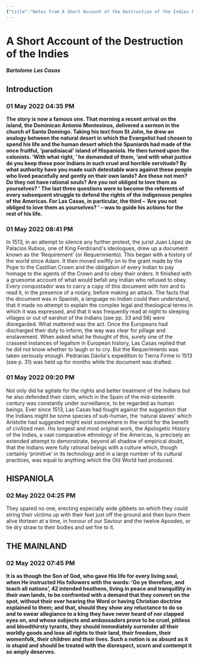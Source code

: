 ```yaml
---
{"title":"Notes from A Short Account of the Destruction of the Indies by Bartolome Las Casas","aliases":["Notes from A Short Account of the Destruction of the Indies by Bartolome Las Casas"],"updated":"2023-07-10T15:13:37+06:00","created":"2022-05-04T10:28:43+06:00","latitude":23.78280167,"longitude":90.42128,"altitude":-2.7,"dg-publish":true,"dg-note-icon":"stone","tags":["history","american","european"],"dg-path":"Reading/Notes and Highlights/A Short Account of the Destruction of the Indies b.md","permalink":"/reading/notes-and-highlights/a-short-account-of-the-destruction-of-the-indies-b/","dgPassFrontmatter":true,"noteIcon":"stone"}
---
```


# A Short Account of the Destruction of the Indies
##### Bartolome Las Casas
## Introduction
### 01 May 2022 04:35 PM
**The story is now a famous one. That morning a recent arrival on the island, the Dominican Antonio Montesinos, delivered a sermon in the church of Santo Domingo. Taking his text from St John, he drew an analogy between the natural desert in which the Evangelist had chosen to spend his life and the human desert which the Spaniards had made of the once fruitful, ‘paradisiacal’ island of Hispaniola. He then turned upon the colonists. ‘With what right, ’ he demanded of them, ‘and with what justice do you keep these poor Indians in such cruel and horrible servitude? By what authority have you made such detestable wars against these people who lived peacefully and gently on their own lands? Are these not men? Do they not have rational souls? Are you not obliged to love them as yourselves? ’ The last three questions were to become the referents of every subsequent struggle to defend the rights of the indigenous peoples of the Americas. For Las Casas, in particular, the third – ‘Are you not obliged to love them as yourselves? ’ – was to guide his actions for the rest of his life.**


### 01 May 2022 08:41 PM
In 1513, in an attempt to silence any further protest, the jurist Juan López de Palacios Rubios, one of King Ferdinand's ideologues, drew up a document known as the ‘Requirement’ (or Requerimiento). This began with a history of the world since Adam. It then moved swiftly on to the grant made by the Pope to the Castilian Crown and the obligation of every Indian to pay homage to the agents of the Crown and to obey their orders. It finished with a gruesome account of what would befall any Indian who refused to obey. Every conquistador was to carry a copy of this document with him and to read it, in the presence of a notary, before making an attack. The facts that the document was in Spanish, a language no Indian could then understand, that it made no attempt to explain the complex legal and theological terms in which it was expressed, and that it was frequently read at night to sleeping villages or out of earshot of the Indians (see pp. 33 and 56) were disregarded. What mattered was the act. Once the Europeans had discharged their duty to inform, the way was clear for pillage and enslavement. When asked what he thought of this, surely one of the crassest instances of legalism in European history, Las Casas replied that he did not know whether to laugh or to cry. But the Requerimiento was taken seriously enough. Pedrarias Dávila's expedition to Tierra Firme in 1513 (see p. 31) was held up for months while the document was drafted.


### 01 May 2022 09:20 PM
Not only did he agitate for the rights and better treatment of the Indians but he also defended their claim, which in the Spain of the mid-sixteenth century was constantly under surveillance, to be regarded as human beings. Ever since 1513, Las Casas had fought against the suggestion that the Indians might be some species of sub-human, the ‘natural slaves’ which Aristotle had suggested might exist somewhere in the world for the benefit of civilized men. His longest and most original work, the Apologetic History of the Indies, a vast comparative ethnology of the Americas, is precisely an extended attempt to demonstrate, beyond all shadow of empirical doubt, that the Indians were fully rational beings with a culture which, though certainly ‘primitive’ in its technology and in a large number of its cultural practices, was equal to anything which the Old World had produced.


## HISPANIOLA
### 02 May 2022 04:25 PM
They spared no one, erecting especially wide gibbets on which they could string their victims up with their feet just off the ground and then burn them alive thirteen at a time, in honour of our Saviour and the twelve Aposdes, or tie dry straw to their bodies and set fire to it.


## THE MAINLAND
### 02 May 2022 07:45 PM
**It is as though the Son of God, who gave His life for every living soul, when He instructed His followers with the words: ‘Go ye therefore, and teach all nations’, 42 intended heathens, living in peace and tranquillity in their own lands, to be confronted with a demand that they convert on the spot, without their ever hearing the Word or having Christian doctrine explained to them; and that, should they show any reluctance to do so and to swear allegiance to a king they have never heard of nor clapped eyes on, and whose subjects and ambassadors prove to be cruel, pitiless and bloodthirsty tyrants, they should immediately surrender all their worldly goods and lose all rights to their land, their freedom, their womenfolk, their children and their lives. Such a notion is as absurd as it is stupid and should be treated with the disrespect, scorn and contempt it so amply deserves.**